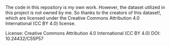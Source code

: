 The code in this repository is my own work. However, the dataset utilized in this project is not owned by me. 
So thanks to the creators of this dataset!, which are licensed under the Creative Commons Attribution 4.0 International (CC BY 4.0) license.

License: Creative Commons Attribution 4.0 International (CC BY 4.0)
DOI: 10.24432/C55P57
